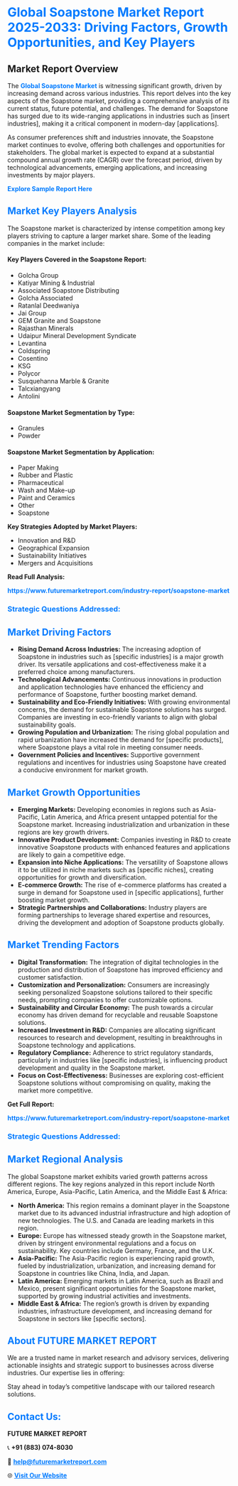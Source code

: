 <h1 style="color: #007BFF;">Global Soapstone Market Report 2025-2033: Driving Factors, Growth Opportunities, and Key Players</h1>

<section id="overview">
<h2>Market Report Overview</h2>
<p>The <a href="https://www.futuremarketreport.com/industry-report/soapstone-market" style="color: #007BFF; text-decoration: none;"><strong>Global Soapstone Market</strong></a> is witnessing significant growth, driven by increasing demand across various industries. This report delves into the key aspects of the Soapstone market, providing a comprehensive analysis of its current status, future potential, and challenges. The demand for Soapstone has surged due to its wide-ranging applications in industries such as [insert industries], making it a critical component in modern-day [applications].</p>
<p>As consumer preferences shift and industries innovate, the Soapstone market continues to evolve, offering both challenges and opportunities for stakeholders. The global market is expected to expand at a substantial compound annual growth rate (CAGR) over the forecast period, driven by technological advancements, emerging applications, and increasing investments by major players.</p>
</section>

<section id="overview">
<p><a href="https://www.futuremarketreport.com/request-sample/reportId=112243" style="color: #007BFF; text-decoration: none;"><strong>Explore Sample Report Here</strong></a></p>
</section>

<section id="key-players">
<h2 style="color: #007BFF;">Market Key Players Analysis</h2>
<p>The Soapstone market is characterized by intense competition among key players striving to capture a larger market share. Some of the leading companies in the market include:</p>
<h4>Key Players Covered in the Soapstone Report:</h4>
<ul><li>Golcha Group</li><li>Katiyar Mining &amp; Industrial</li><li>Associated Soapstone Distributing</li><li>Golcha Associated</li><li>Ratanlal Deedwaniya</li><li>Jai Group</li><li>GEM Granite and Soapstone</li><li>Rajasthan Minerals</li><li>Udaipur Mineral Development Syndicate</li><li>Levantina</li><li>Coldspring</li><li>Cosentino</li><li>KSG</li><li>Polycor</li><li>Susquehanna Marble &amp; Granite</li><li>Talcxiangyang</li><li>Antolini</li></ul>
<h4>Soapstone Market Segmentation by Type:</h4>
<ul><li>Granules</li><li>Powder</li></ul>

<h4>Soapstone Market Segmentation by Application:</h4>
<ul><li>Paper Making</li><li>Rubber and Plastic</li><li>Pharmaceutical</li><li>Wash and Make-up</li><li>Paint and Ceramics</li><li>Other</li><li>Soapstone</li></ul>
<p><strong>Key Strategies Adopted by Market Players:</strong></p>
<ul>
<li>Innovation and R&D</li>
<li>Geographical Expansion</li>
<li>Sustainability Initiatives</li>
<li>Mergers and Acquisitions</li>
</ul>
</section>

<section>
<p><strong>Read Full Analysis: </strong></p><a href="https://www.futuremarketreport.com/industry-report/soapstone-market" style="color: #007BFF; text-decoration: none;"><strong>https://www.futuremarketreport.com/industry-report/soapstone-market</strong></a>
<h3 style="color: #007BFF;">Strategic Questions Addressed:</h3>
</section>

<section id="driving-factors">
<h2 style="color: #007BFF;">Market Driving Factors</h2>
<ul>
<li><strong>Rising Demand Across Industries:</strong> The increasing adoption of Soapstone in industries such as [specific industries] is a major growth driver. Its versatile applications and cost-effectiveness make it a preferred choice among manufacturers.</li>
<li><strong>Technological Advancements:</strong> Continuous innovations in production and application technologies have enhanced the efficiency and performance of Soapstone, further boosting market demand.</li>
<li><strong>Sustainability and Eco-Friendly Initiatives:</strong> With growing environmental concerns, the demand for sustainable Soapstone solutions has surged. Companies are investing in eco-friendly variants to align with global sustainability goals.</li>
<li><strong>Growing Population and Urbanization:</strong> The rising global population and rapid urbanization have increased the demand for [specific products], where Soapstone plays a vital role in meeting consumer needs.</li>
<li><strong>Government Policies and Incentives:</strong> Supportive government regulations and incentives for industries using Soapstone have created a conducive environment for market growth.</li>
</ul>
</section>

<section id="growth-opportunities">
<h2 style="color: #007BFF;">Market Growth Opportunities</h2>
<ul>
<li><strong>Emerging Markets:</strong> Developing economies in regions such as Asia-Pacific, Latin America, and Africa present untapped potential for the Soapstone market. Increasing industrialization and urbanization in these regions are key growth drivers.</li>
<li><strong>Innovative Product Development:</strong> Companies investing in R&D to create innovative Soapstone products with enhanced features and applications are likely to gain a competitive edge.</li>
<li><strong>Expansion into Niche Applications:</strong> The versatility of Soapstone allows it to be utilized in niche markets such as [specific niches], creating opportunities for growth and diversification.</li>
<li><strong>E-commerce Growth:</strong> The rise of e-commerce platforms has created a surge in demand for Soapstone used in [specific applications], further boosting market growth.</li>
<li><strong>Strategic Partnerships and Collaborations:</strong> Industry players are forming partnerships to leverage shared expertise and resources, driving the development and adoption of Soapstone products globally.</li>
</ul>
</section>

<section id="trending-factors">
<h2 style="color: #007BFF;">Market Trending Factors</h2>
<ul>
<li><strong>Digital Transformation:</strong> The integration of digital technologies in the production and distribution of Soapstone has improved efficiency and customer satisfaction.</li>
<li><strong>Customization and Personalization:</strong> Consumers are increasingly seeking personalized Soapstone solutions tailored to their specific needs, prompting companies to offer customizable options.</li>
<li><strong>Sustainability and Circular Economy:</strong> The push towards a circular economy has driven demand for recyclable and reusable Soapstone solutions.</li>
<li><strong>Increased Investment in R&D:</strong> Companies are allocating significant resources to research and development, resulting in breakthroughs in Soapstone technology and applications.</li>
<li><strong>Regulatory Compliance:</strong> Adherence to strict regulatory standards, particularly in industries like [specific industries], is influencing product development and quality in the Soapstone market.</li>
<li><strong>Focus on Cost-Effectiveness:</strong> Businesses are exploring cost-efficient Soapstone solutions without compromising on quality, making the market more competitive.</li>
</ul>
</section>

<section>
<p><strong>Get Full Report: </strong></p><a href="https://www.futuremarketreport.com/industry-report/soapstone-market" style="color: #007BFF; text-decoration: none;"><strong>https://www.futuremarketreport.com/industry-report/soapstone-market</strong></a>
<h3 style="color: #007BFF;">Strategic Questions Addressed:</h3>
</section>


<section id="regional-analysis">
<h2 style="color: #007BFF;">Market Regional Analysis</h2>
<p>The global Soapstone market exhibits varied growth patterns across different regions. The key regions analyzed in this report include North America, Europe, Asia-Pacific, Latin America, and the Middle East & Africa:</p>
<ul>
<li><strong>North America:</strong> This region remains a dominant player in the Soapstone market due to its advanced industrial infrastructure and high adoption of new technologies. The U.S. and Canada are leading markets in this region.</li>
<li><strong>Europe:</strong> Europe has witnessed steady growth in the Soapstone market, driven by stringent environmental regulations and a focus on sustainability. Key countries include Germany, France, and the U.K.</li>
<li><strong>Asia-Pacific:</strong> The Asia-Pacific region is experiencing rapid growth, fueled by industrialization, urbanization, and increasing demand for Soapstone in countries like China, India, and Japan.</li>
<li><strong>Latin America:</strong> Emerging markets in Latin America, such as Brazil and Mexico, present significant opportunities for the Soapstone market, supported by growing industrial activities and investments.</li>
<li><strong>Middle East & Africa:</strong> The region’s growth is driven by expanding industries, infrastructure development, and increasing demand for Soapstone in sectors like [specific sectors].</li>
</ul>
</section>

<footer>
<h2 style="color: #007BFF;">About FUTURE MARKET REPORT</h2>
<p>We are a trusted name in market research and advisory services, delivering actionable insights and strategic support to businesses across diverse industries. Our expertise lies in offering:</p>

<p>Stay ahead in today’s competitive landscape with our tailored research solutions.</p>

<h2 style="color: #007BFF;">Contact Us:</h2>
<p><strong>FUTURE MARKET REPORT</strong></p>
<p>📞 <strong>+91 (883) 074-8030</strong></p>
<p>📧 <strong><a href="mailto:help@futuremarketreport.com" style="color: #007BFF;">help@futuremarketreport.com</a></strong></p>
<p>🌐 <strong><a href="https://www.futuremarketreport.com/" style="color: #007BFF;">Visit Our Website</a></strong></p>
</footer>